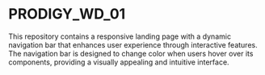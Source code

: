 # PRODIGY_WD_01
This repository contains a responsive landing page with a dynamic navigation bar that enhances user experience through interactive features. The navigation bar is designed to change color when users hover over its components, providing a visually appealing and intuitive interface.
